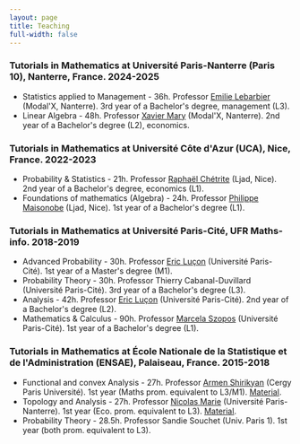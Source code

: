 ```yaml
---
layout: page
title: Teaching
full-width: false
---
```


### Tutorials in Mathematics at Université Paris-Nanterre (Paris 10), Nanterre, France. 2024-2025
- Statistics applied to Management - 36h.  Professor [Emilie Lebarbier](https://www.parisnanterre.fr/mme-emilie-lebarbier) (Modal'X, Nanterre). 3rd year of a Bachelor's degree, management (L3).
- Linear Algebra - 48h. Professor [Xavier Mary](https://xmary.perso.math.cnrs.fr/) (Modal'X, Nanterre). 2nd year of a Bachelor's degree (L2), economics.

### Tutorials in Mathematics at Université Côte d'Azur (UCA), Nice, France. 2022-2023
- Probability & Statistics - 21h.  Professor [Raphaël Chétrite](https://sites.google.com/site/pagewebraphael2) (Ljad, Nice). 2nd year of a Bachelor's degree, economics (L1).
- Foundations of mathematics (Algebra) - 24h. Professor [Philippe Maisonobe](https://math.univ-cotedazur.fr/~phm/) (Ljad, Nice). 1st year of a Bachelor's degree (L1).

### Tutorials in Mathematics at Université Paris-Cité, UFR Maths-info. 2018-2019
- Advanced Probability - 30h. Professor [Eric Luçon](https://ericluconmath.wordpress.com/) (Université Paris-Cité). 1st year of a Master's degree (M1).
- Probability Theory - 30h. Professor Thierry Cabanal-Duvillard (Université Paris-Cité). 3rd year of a Bachelor's degree (L3).
- Analysis - 42h. Professor [Eric Luçon](https://ericluconmath.wordpress.com/) (Université Paris-Cité). 2nd year of a Bachelor's degree (L2).
- Mathematics & Calculus - 90h. Professor [Marcela Szopos](https://helios2.mi.parisdescartes.fr/~mszoposh/) (Université Paris-Cité). 1st year of a Bachelor's degree (L1).

### Tutorials in Mathematics at École Nationale de la Statistique et de l'Administration (ENSAE), Palaiseau, France. 2015-2018
- Functional and convex Analysis - 27h. Professor [Armen Shirikyan](https://shirikyan.u-cergy.fr/) (Cergy Paris Université). 1st year (Maths prom. equivalent to L3/M1). [Material](https://shirikyan.u-cergy.fr/analysefonctionnelleconvexe.pdf).
- Topology and Analysis -  27h. Professor [Nicolas Marie](https://sites.google.com/site/nmariemath/home) (Université Paris-Nanterre). 1st year (Eco. prom. equivalent to L3). [Material](https://drive.google.com/file/d/1psrLDaSS0LEyibLZ7ITF6jVLMDxa37MY/view). 
- Probability Theory - 28.5h. Professor Sandie Souchet (Univ. Paris 1). 1st year (both prom. equivalent to L3). 
